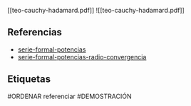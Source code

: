 [[teo-cauchy-hadamard.pdf]]
![[teo-cauchy-hadamard.pdf]]

## Referencias
- [serie-formal-potencias](./serie-formal-potencias.md)
- [serie-formal-potencias-radio-convergencia](./serie-formal-potencias-radio-convergencia.md)

## Etiquetas
#ORDENAR referenciar
#DEMOSTRACIÓN 
